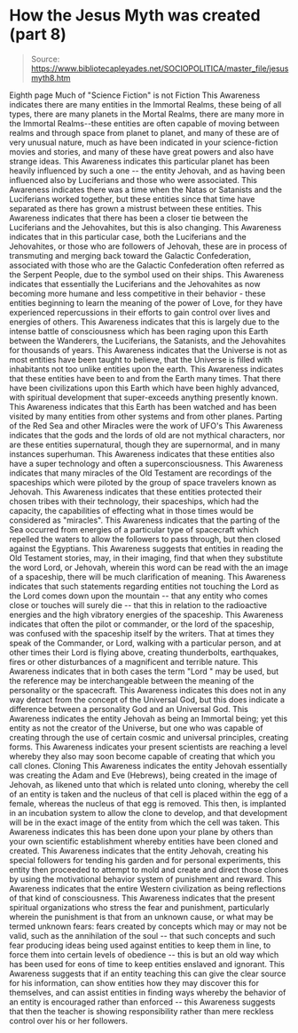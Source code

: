 # How the Jesus Myth was created (part 8)

> Source: https://www.bibliotecapleyades.net/SOCIOPOLITICA/master_file/jesusmyth8.htm

Eighth page
Much
of "Science Fiction" is not Fiction
This Awareness indicates there are
many entities in the Immortal Realms, these being of all types, there are
many planets in the Mortal Realms, there are many more in the Immortal Realms--these
entities are often capable of moving between realms and through space from
planet to planet, and many of these are of very unusual nature, much as have
been indicated in your science-fiction movies and stories, and many of these
have great powers and also have strange ideas.
This Awareness indicates this particular
planet has been heavily influenced by such a one -- the entity Jehovah, and
as having been influenced also by Luciferians and those who were associated.
This Awareness indicates there was a time when the Natas or Satanists and
the Luciferians worked together, but these entities since that time have separated
as there has grown a mistrust between these entities. This Awareness indicates
that there has been a closer tie between the Luciferians and the Jehovahites,
but this is also changing. This Awareness indicates that in this particular
case, both the Luciferians and the Jehovahites, or those who are followers of
Jehovah, these are in process of transmuting
and merging back toward the Galactic Confederation, associated with those
who are
the Galactic Confederation often referred as the Serpent People, due
to the symbol used on their ships.
This Awareness indicates that essentially
the Luciferians and the Jehovahites as now becoming more humane and less competitive
in their behavior - these entities beginning to learn the meaning of the power
of Love, for they have experienced repercussions in their efforts to gain
control over lives and energies of others. This Awareness indicates that this
is largely due to the intense battle of consciousness which has been raging
upon this Earth between the Wanderers, the Luciferians, the Satanists, and
the Jehovahites for thousands of years.
This Awareness indicates that the
Universe is not as most entities have been taught to believe, that the Universe
is filled with inhabitants not too unlike entities upon the earth. This Awareness
indicates that these entities have been to and from the Earth many times.
That there have been civilizations upon this Earth which have been highly
advanced, with spiritual development that super-exceeds anything presently
known. This Awareness indicates that this Earth has been watched and has been
visited by many entities from other systems and from other planes.
Parting
of the Red Sea and other Miracles were the work of UFO's
This Awareness indicates that the
gods and the lords of old are not mythical characters, nor are these entities
supernatural, though they are supernormal, and in many instances superhuman.
This Awareness indicates that these entities also have a super technology
and often a superconsciousness. This Awareness indicates that many miracles
of the Old Testament are recordings of the spaceships which were piloted
by the group of space travelers known as Jehovah. This Awareness indicates
that these entities protected their chosen tribes with their technology, their
spaceships, which had the capacity, the capabilities of effecting what in
those times would be considered as "miracles".
This Awareness indicates that the
parting of the Sea occurred from energies of a particular type of spacecraft
which repelled the waters to allow the followers to pass through, but then
closed against the Egyptians. This Awareness suggests that entities in reading
the Old Testament stories, may, in their imaging, find that when they
substitute the word Lord, or Jehovah, wherein this word can
be read with the an image of a spaceship, there will be much clarification
of meaning. This Awareness indicates that such statements regarding entities
not touching the Lord as the Lord comes down upon the mountain -- that
any entity who comes close or touches will surely die -- that this in relation
to the radioactive energies and the high vibratory energies of the spaceship.
This Awareness indicates that often
the pilot or commander, or the lord of the spaceship, was confused
with the spaceship itself by the writers. That at times they speak of the
Commander, or Lord, walking with a particular person, and at
other times their Lord is flying above, creating thunderbolts, earthquakes,
fires or other disturbances of a magnificent and terrible nature. This Awareness
indicates that in both cases the term "Lord " may be used,
but the reference may be interchangeable between the meaning of the personality
or the spacecraft. This Awareness indicates this does not in any way detract
from the concept of the Universal God, but this does indicate a difference
between a personality God and an Universal God.
This Awareness indicates the entity
Jehovah as being an Immortal being; yet this entity as not the creator of
the Universe, but one who was capable of creating through the use of certain
cosmic and universal principles, creating forms. This Awareness indicates
your present scientists are reaching a level whereby they also may soon become
capable of creating that which you call clones.
Cloning
This Awareness indicates the entity
Jehovah essentially was creating the Adam and Eve (Hebrews), being
created in the image of Jehovah, as likened unto that which is related unto
cloning, whereby the cell of an entity is taken and the nucleus of that cell
is placed within the egg of a female, whereas the nucleus of that egg is removed.
This then, is implanted in an incubation system to allow the clone to develop,
and that development will be in the exact image of the entity from which the
cell was taken. This Awareness indicates this has been done upon your plane
by others than your own scientific establishment whereby entities have been
cloned and created.
This Awareness indicates that the
entity Jehovah, creating his special followers for tending his garden and
for personal experiments, this entity then proceeded to attempt to mold and
create and direct those clones by using the motivational behavior system of
punishment and reward. This Awareness indicates that the entire Western civilization
as being reflections of that kind of consciousness. This Awareness indicates
that the present spiritual organizations who stress the fear and punishment,
particularly wherein the punishment is that from an unknown cause, or what
may be termed unknown fears: fears created by concepts which may or may not
be valid, such as the annihilation of the soul -- that such concepts and such
fear producing ideas being used against entities to keep them in line, to
force them into certain levels of obedience -- this is but an old way which
has been used for eons of time to keep entities enslaved and ignorant.
This Awareness suggests that if an
entity teaching this can give the clear source for his information, can show
entities how they may discover this for themselves, and can assist entities
in finding ways whereby the behavior of an entity is encouraged rather than
enforced -- this Awareness suggests that then the teacher is showing responsibility
rather than mere reckless control over his or her followers.
